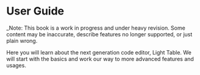   # User Guide

_Note: This book is a work in progress and under heavy revision. Some content may be inaccurate, describe features no longer supported, or just plain wrong.

Here you will learn about the next generation code editor, Light Table. We will start with the basics and work our way to more advanced features and usages.
